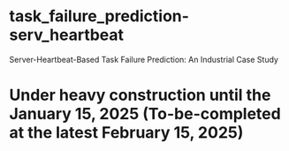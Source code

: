 # task_failure_prediction-serv_heartbeat
Server-Heartbeat-Based Task Failure Prediction: An Industrial Case Study

# Under heavy construction until the January 15, 2025 (To-be-completed at the latest February 15, 2025)
